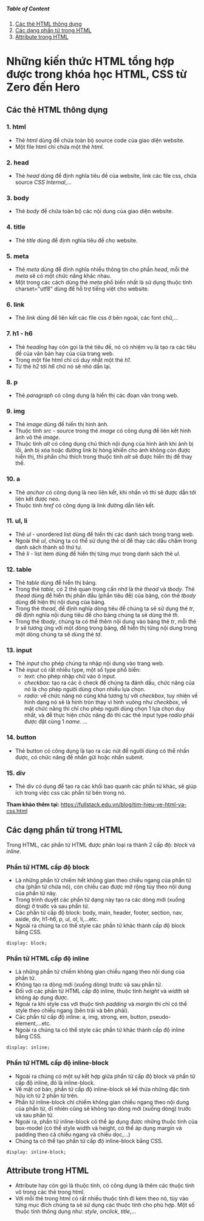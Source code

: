 ##### Table of Content

1. [Các thẻ HTML thông dụng](#các-thẻ-html-thông-dụng)
1. [Các dạng phần tử trong HTML](#các-dạng-phần-tử-trong-html)
1. [Attribute trong HTML](#attribute-trong-html)

# Những kiến thức HTML tổng hợp được trong khóa học **HTML, CSS từ Zero đến Hero**

## Các thẻ HTML thông dụng

### 1. html

- Thẻ _html_ dùng để chứa toàn bộ source code của giao diện website.
- Một file html chỉ chứa một thẻ _html_.

### 2. head

- Thẻ _head_ dùng để định nghĩa tiêu đề của website, link các file css, chứa source _CSS Internal_,...

### 3. body

- Thẻ _body_ để chứa toàn bộ các nội dung của giao diện website.

### 4. title

- Thẻ _title_ dùng để định nghĩa tiêu đề cho website.

### 5. meta

- Thẻ _meta_ dùng để định nghĩa nhiều thông tin cho phần _head_, mỗi thẻ _meta_ sẽ có một chức năng khác nhau.
- Một trong các cách dùng thẻ _meta_ phổ biến nhất là sử dụng thuộc tính charset="utf8" dùng để hỗ trợ tiếng việt cho website.

### 6. link

- Thẻ _link_ dùng để liên kết các file css ở bên ngoài, các font chữ,...

### 7. h1 - h6

- Thẻ _heading_ hay còn gọi là thẻ tiêu đề, nó có nhiệm vụ là tạo ra các tiêu đề của văn bản hay của của trang web.
- Trong một file html chỉ có duy nhất một thẻ _h1_.
- Từ thẻ _h2_ tới _h6_ chữ nó sẽ nhỏ dần lại.

### 8. p

- Thẻ _paragraph_ có công dụng là hiển thị các đoạn văn trong web.

### 9. img

- Thẻ _image_ dùng để hiển thị hình ảnh.
- Thuộc tính _src_ - source trong thẻ _image_ có công dụng để liên kết hình ảnh vô thẻ _image_.
- Thuộc tính _alt_ có công dụng chú thích nội dụng của hình ảnh khi ảnh bị lỗi, ảnh bị xóa hoặc đường link bị hỏng khiến cho ảnh không còn được hiển thị, thì phần chú thích trong thuộc tính _alt_ sẽ được hiển thị để thay thế.

### 10. a

- Thẻ _anchor_ có công dụng là neo liên kết, khi nhấn vô thì sẽ được dẫn tới liên kết được neo.
- Thuộc tính _href_ có công dụng là link đường dẫn liên kết.

### 11. ul, li

- Thẻ _ul_ - unordered list dùng để hiển thị các danh sách trong trang web.
- Ngoài thẻ _ul_, chúng ta có thể sử dụng thẻ ol để thay các dấu chấm trong danh sách thành số thứ tự.
- Thẻ _li_ - list item dùng để hiển thị từng mục trong danh sách thẻ _ul_.

### 12. table

- Thẻ _table_ dùng để hiển thị bảng.
- Trong thẻ _table_, có 2 thẻ quan trọng cần nhớ là thẻ _thead_ và _tbody_. Thẻ _thead_ dùng để hiển thị phần đầu (phần tiêu đề) của bảng, còn thẻ _tbody_ dùng để hiện thị nội dung của bảng.
- Trong thẻ _thead_, để định nghĩa dòng tiêu đề chúng ta sẽ sử dụng thẻ _tr_, để định nghĩa nội dung tiêu đề cho bảng chúng ta sẽ dùng thẻ _th_.
- Trong thẻ _tbody_, chúng ta có thể thêm nội dung vào bảng thẻ _tr_, mỗi thẻ _tr_ sẽ tương ứng với một dòng trong bảng, để hiển thị từng nội dung trong một dòng chúng ta sẽ dùng thẻ _td_.

### 13. input

- Thẻ _input_ cho phép chúng ta nhập nội dung vào trang web.
- Thẻ _input_ có rất nhiều type, một số type phổ biển:
  - _text_: cho phép nhập chữ vào ô input.
  - _checkbox_: tạo ra các ô check để chúng ta đánh dấu, chức năng của nó là cho phép người dùng chọn nhiều lựa chọn.
  - _radio_: về chức năng nó cũng khá tương tự với _checkbox_, tuy nhiên về hình dạng nó sẽ là hình tròn thay vì hình vuông như _checkbox_, về mặt chức năng thì chỉ cho phép người dùng chọn 1 lựa chọn duy nhất, và để thực hiện chức năng đó thì các thẻ input type _radio_ phải được đặt cùng 1 _name_.
    ...

### 14. button

- Thẻ button có công dụng là tạo ra các nút để người dùng có thể nhấn được, có chức năng để nhấn gửi hoặc nhấn submit.

### 15. div

- Thẻ div có dụng để tạo ra các khối bao quanh các phần tử khác, sẽ giúp ích trong việc css các phần tử bên trong nó.

**Tham khảo thêm tại:** https://fullstack.edu.vn/blog/tim-hieu-ve-html-va-css.html

## Các dạng phần tử trong HTML

Trong HTML, các phần tử HTML được phân loại ra thành 2 cấp độ: _block_ và _inline_.

### Phần tử HTML cấp độ block

- Là những phần tử chiếm hết không gian theo chiều ngang của phần tử cha (phần tử chứa nó), còn chiều cao được mở rộng tùy theo nội dung của phần tử này.
- Trong trình duyệt các phần tử dạng này tạo ra các dòng mới (xuống dòng) ở trước và sau phần tử.
- Các phần tử cấp độ block: body, main, header, footer, section, nav, aside, div, h1-h6, p, ul, ol, li,...etc.
- Ngoài ra chúng ta có thể style các phần tử khác thành cấp độ block bằng CSS.

```
display: block;
```

### Phần tử HTML cấp độ inline

- Là những phần tử chiếm không gian chiều ngang theo nội dung của phần tử.
- Không tạo ra dòng mới (xuống dòng) trước và sau phần tử.
- Đối với các phần tử HTML cấp độ inline, thuộc tính _height_ và _width_ sẽ không áp dụng được.
- Ngoài ra khi style css với thuộc tính _padding_ và _margin_ thì chỉ có thể style theo chiều ngang (bên trái và bên phải).
- Các phần tử cấp độ inline: a, img, strong, em, button, pseudo-element,...etc.
- Ngoài ra chúng ta có thể style các phần tử khác thành cấp độ inline bằng CSS.

```
display: inline;
```

### Phần tử HTML cấp độ inline-block

- Ngoài ra chúng có một sự kết hợp giữa phần tử cấp độ block và phần tử cấp độ inline, đó là inline-block.
- Về mặt cơ bản, phần tử cấp độ inline-block sẽ kế thừa những đặc tính hữu ích từ 2 phần tử trên.
- Phần tử inline-block chỉ chiếm không gian chiều ngang theo nội dung của phần tử, dĩ nhiên cũng sẽ không tạo dòng mới (xuống dòng) trước và sau phần tử.
- Ngoài ra, phần tử inline-block có thể áp dụng được những thuộc tính của box-model (có thể style width và height, có thể áp dụng margin và padding theo cả chiều ngang và chiều dọc,...)
- Chúng ta có thể tạo phần tử cấp độ inline-block bằng CSS.

```
display: inline-block;
```

## Attribute trong HTML

- Attribute hay còn gọi là thuộc tính, có công dụng là thêm các thuộc tính vô trong các thẻ trong html.
- Với mỗi thẻ trong html có rất nhiều thuộc tính đi kèm theo nó, tùy vào từng mục đích chúng ta sẽ sử dụng các thuộc tính cho phù hợp. Một số thuộc tính thông dụng như: _style_, _onclick_, _title_,...
